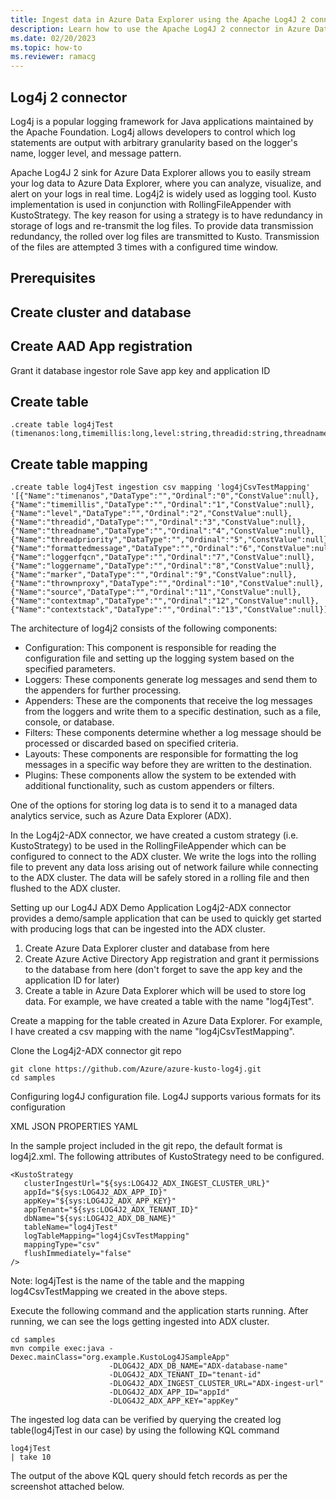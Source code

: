```yaml
---
title: Ingest data in Azure Data Explorer using the Apache Log4J 2 connector
description: Learn how to use the Apache Log4J 2 connector in Azure Data Explorer.
ms.date: 02/20/2023
ms.topic: how-to
ms.reviewer: ramacg
---
```

## Log4j 2 connector

Log4j is a popular logging framework for Java applications maintained by the Apache Foundation. Log4j allows developers to control which log statements are output with arbitrary granularity based on the logger's name, logger level, and message pattern.

Apache Log4J 2 sink for Azure Data Explorer allows you to easily stream your log data to Azure Data Explorer, where you can analyze, visualize, and alert on your logs in real time. Log4j2 is widely used as logging tool. Kusto implementation is used in conjunction with RollingFileAppender with KustoStrategy. The key reason for using a strategy is to have redundancy in storage of logs and re-transmit the log files. To provide data transmission redundancy, the rolled over log files are transmitted to Kusto. Transmission of the files are attempted 3 times with a configured time window.

## Prerequisites

## Create cluster and database

## Create AAD App registration

Grant it database ingestor role
Save app key and application ID

## Create table


```kusto
.create table log4jTest (timenanos:long,timemillis:long,level:string,threadid:string,threadname:string,threadpriority:int,formattedmessage:string,loggerfqcn:string,loggername:string,marker:string,thrownproxy:string,source:string,contextmap:string,contextstack:string)
```

## Create table mapping



```kusto
.create table log4jTest ingestion csv mapping 'log4jCsvTestMapping' '[{"Name":"timenanos","DataType":"","Ordinal":"0","ConstValue":null},{"Name":"timemillis","DataType":"","Ordinal":"1","ConstValue":null},{"Name":"level","DataType":"","Ordinal":"2","ConstValue":null},{"Name":"threadid","DataType":"","Ordinal":"3","ConstValue":null},{"Name":"threadname","DataType":"","Ordinal":"4","ConstValue":null},{"Name":"threadpriority","DataType":"","Ordinal":"5","ConstValue":null},{"Name":"formattedmessage","DataType":"","Ordinal":"6","ConstValue":null},{"Name":"loggerfqcn","DataType":"","Ordinal":"7","ConstValue":null},{"Name":"loggername","DataType":"","Ordinal":"8","ConstValue":null},{"Name":"marker","DataType":"","Ordinal":"9","ConstValue":null},{"Name":"thrownproxy","DataType":"","Ordinal":"10","ConstValue":null},{"Name":"source","DataType":"","Ordinal":"11","ConstValue":null},{"Name":"contextmap","DataType":"","Ordinal":"12","ConstValue":null},{"Name":"contextstack","DataType":"","Ordinal":"13","ConstValue":null}]'
```

 
The architecture of log4j2 consists of the following components:

- Configuration: This component is responsible for reading the configuration file and setting up the logging system based on the specified parameters.
- Loggers: These components generate log messages and send them to the appenders for further processing.
- Appenders: These are the components that receive the log messages from the loggers and write them to a specific destination, such as a file, console, or database.
- Filters: These components determine whether a log message should be processed or discarded based on specified criteria.
- Layouts: These components are responsible for formatting the log messages in a specific way before they are written to the destination.
- Plugins: These components allow the system to be extended with additional functionality, such as custom appenders or filters.


One of the options for storing log data is to send it to a managed data analytics service, such as Azure Data Explorer (ADX). 

In the Log4j2-ADX connector, we have created a custom strategy (i.e. KustoStrategy) to be used in the RollingFileAppender which can be configured to connect to the ADX cluster. We write the logs into the rolling file to prevent any data loss arising out of network failure while connecting to the ADX cluster. The data will be safely stored in a rolling file and then flushed to the ADX cluster.

Setting up our Log4J ADX Demo Application
Log4j2-ADX connector provides a demo/sample application that can be used to quickly get started with producing logs that can be ingested into the ADX cluster. 

1. Create Azure Data Explorer cluster and database from here
1. Create Azure Active Directory App registration and grant it permissions to the database from here (don't forget to save the app key and the application ID for later)
1. Create a table in Azure Data Explorer which will be used to store log data. For example, we have created a table with the name "log4jTest".


Create a mapping for the table created in Azure Data Explorer. For example, I have created a csv mapping with the name "log4jCsvTestMapping".


Clone the Log4j2-ADX connector git repo
```git bash
git clone https://github.com/Azure/azure-kusto-log4j.git
cd samples
```

Configuring log4J configuration file.
Log4J supports various formats for its configuration

XML
JSON
PROPERTIES
YAML

In the sample project included in the git repo, the default format is log4j2.xml. The following attributes of KustoStrategy need to be configured.

``` 
<KustoStrategy
   clusterIngestUrl="${sys:LOG4J2_ADX_INGEST_CLUSTER_URL}"
   appId="${sys:LOG4J2_ADX_APP_ID}"
   appKey="${sys:LOG4J2_ADX_APP_KEY}"
   appTenant="${sys:LOG4J2_ADX_TENANT_ID}"
   dbName="${sys:LOG4J2_ADX_DB_NAME}"
   tableName="log4jTest"
   logTableMapping="log4jCsvTestMapping"
   mappingType="csv"
   flushImmediately="false"
/>
```

Note: log4jTest is the name of the table and the mapping log4CsvTestMapping we created in the above steps.

Execute the following command and the application starts running. After running, we can see the logs getting ingested into ADX cluster.

```
cd samples
mvn compile exec:java -Dexec.mainClass="org.example.KustoLog4JSampleApp" 
                      -DLOG4J2_ADX_DB_NAME="ADX-database-name" 
                      -DLOG4J2_ADX_TENANT_ID="tenant-id" 
                      -DLOG4J2_ADX_INGEST_CLUSTER_URL="ADX-ingest-url" 
                      -DLOG4J2_ADX_APP_ID="appId" 
                      -DLOG4J2_ADX_APP_KEY="appKey"
```

The ingested log data can be verified by querying the created log table(log4jTest in our case) by using the following KQL command

```kusto
log4jTest 
| take 10
```

The output of the above KQL query should fetch records as per the screenshot attached below.

 
